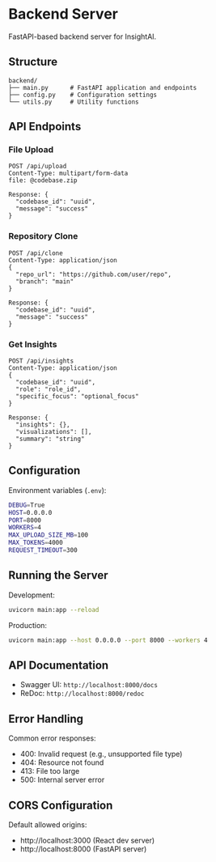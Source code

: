 # Backend Server

FastAPI-based backend server for InsightAI.

## Structure

```
backend/
├── main.py      # FastAPI application and endpoints
├── config.py    # Configuration settings
└── utils.py     # Utility functions
```

## API Endpoints

### File Upload
```http
POST /api/upload
Content-Type: multipart/form-data
file: @codebase.zip

Response: {
  "codebase_id": "uuid",
  "message": "success"
}
```

### Repository Clone
```http
POST /api/clone
Content-Type: application/json
{
  "repo_url": "https://github.com/user/repo",
  "branch": "main"
}

Response: {
  "codebase_id": "uuid",
  "message": "success"
}
```

### Get Insights
```http
POST /api/insights
Content-Type: application/json
{
  "codebase_id": "uuid",
  "role": "role_id",
  "specific_focus": "optional_focus"
}

Response: {
  "insights": {},
  "visualizations": [],
  "summary": "string"
}
```

## Configuration

Environment variables (`.env`):
```bash
DEBUG=True
HOST=0.0.0.0
PORT=8000
WORKERS=4
MAX_UPLOAD_SIZE_MB=100
MAX_TOKENS=4000
REQUEST_TIMEOUT=300
```

## Running the Server

Development:
```bash
uvicorn main:app --reload
```

Production:
```bash
uvicorn main:app --host 0.0.0.0 --port 8000 --workers 4
```

## API Documentation

- Swagger UI: `http://localhost:8000/docs`
- ReDoc: `http://localhost:8000/redoc`

## Error Handling

Common error responses:
- 400: Invalid request (e.g., unsupported file type)
- 404: Resource not found
- 413: File too large
- 500: Internal server error

## CORS Configuration

Default allowed origins:
- http://localhost:3000 (React dev server)
- http://localhost:8000 (FastAPI server)